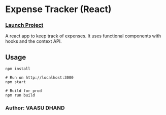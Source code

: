 # Expense Tracker (React)
### [Launch Project](https://expense-tracker-app-vd.herokuapp.com/)


A react app to keep track of expenses. It uses functional components with hooks and the context API.

## Usage
```
npm install

# Run on http://localhost:3000
npm start

# Build for prod
npm run build
```

### Author: VAASU DHAND

